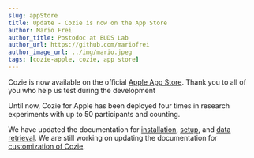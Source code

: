 ```yaml
---
slug: appStore
title: Update - Cozie is now on the App Store
author: Mario Frei
author_title: Postodoc at BUDS Lab
author_url: https://github.com/mariofrei
author_image_url: ../img/mario.jpeg
tags: [cozie-apple, cozie, app store]
---
```



Cozie is now available on the official [Apple App Store](https://apps.apple.com/sg/app/cozie/id1625029501). Thank you to all of you who help us test during the development

Until now, Cozie for Apple has been deployed four times in research experiments with up to 50 participants and counting. 

We have updated the documentation for [installation](/docs/installation), [setup](/docs/setup), and [data retrieval](/docs/downloadData). We are still working on updating the documentation for [customization of Cozie](/docs/gettingStarted).
